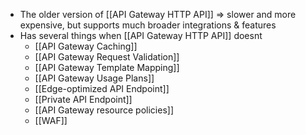 - The older version of [[API Gateway HTTP API]] => slower and more expensive, but supports much broader integrations & features
- Has several things when [[API Gateway HTTP API]] doesnt
	- [[API Gateway Caching]]
	- [[API Gateway Request Validation]]
	- [[API Gateway Template Mapping]]
	- [[API Gateway Usage Plans]]
	- [[Edge-optimized API Endpoint]]
	- [[Private API Endpoint]]
	- [[API Gateway resource policies]]
	- [[WAF]] 